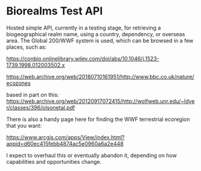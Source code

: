 # Biorealms Test API

Hosted simple API, currently in a testing stage, for retrieving a biogeographical realm name, using a country, dependency, or overseas area. The Global 200/WWF system is used, which can be browsed in a few places, such as:

https://conbio.onlinelibrary.wiley.com/doi/abs/10.1046/j.1523-1739.1998.012003502.x

https://web.archive.org/web/20180710161951/http://www.bbc.co.uk/nature/ecozones


based in part on this: https://web.archive.org/web/20120917072415/http://wolfweb.unr.edu/~ldyer/classes/396/olsonetal.pdf


There is also a handy page here for finding the WWF terrestrial ecoregion that you want: 

https://www.arcgis.com/apps/View/index.html?appid=d60ec415febb4874ac5e0960a6a2e448

I expect to overhaul this or eventually abandon it, depending on how capabilities and opportunities change.
